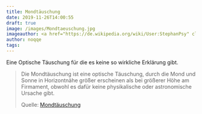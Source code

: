 ```yaml
---
title: Mondtäuschung
date: 2019-11-26T14:00:55
draft: true
image: /images/Mondtaeuschung.jpg
imageauthor: <a href="https://de.wikipedia.org/wiki/User:StephanPsy" class="extiw" title="de:User:StephanPsy">Stephan Mayer</a> at <a class="external text" href="https://de.wikipedia.org">de.wikipedia</a>
author: noqqe
tags:
---
```


Eine Optische Täuschung für die es keine so wirkliche Erklärung gibt.

> Die Mondtäuschung ist eine optische Täuschung, durch die Mond und Sonne in
> Horizontnähe größer erscheinen als bei größerer Höhe am Firmament, obwohl es
> dafür keine physikalische oder astronomische Ursache gibt.
>
> Quelle: [Mondtäuschung](https://de.wikipedia.org/wiki/Mondt%C3%A4uschung)
